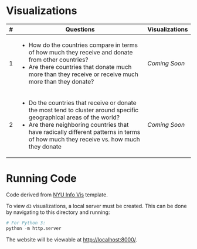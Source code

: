 # Visualizations
| # | Questions | Visualizations |
| - | - | - |
| 1 | <ul><li>How do the countries compare in terms of how much they receive and donate from other countries?</li><li>Are there countries that donate much more than they receive or receive much more than they donate?</li></ul> | *Coming Soon* |
| 2 | <ul><li>Do the countries that receive or donate the most tend to cluster around specific geographical areas of the world?</li><li>Are there neighboring countries that have radically different patterns in terms of how much they receive vs. how much they donate</li></ul> | *Coming Soon* |

# Running Code
Code derived from [NYU Info Vis](https://github.com/nyuvis/info-vis-project-template) template.

To view `d3` visualizations, a local server must be created. This can be done by navigating to this directory and running:
```python
# For Python 3:
python -m http.server
```
The website will be viewable at [http://localhost:8000/](http://localhost:8000/).
